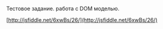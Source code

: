 Тестовое задание. работа с DOM моделью.

[http://jsfiddle.net/6xwBs/26/](http://jsfiddle.net/6xwBs/26/)
